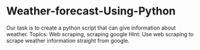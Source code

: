 # Weather-forecast-Using-Python
Our task is to create a python script that can give information about weather. 
Topics: Web scraping, scraping google
Hint: Use web scraping to scrape weather information straight from google.
